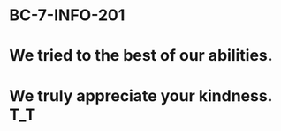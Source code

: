 # BC-7-INFO-201

# We tried to the best of our abilities. 
# We truly appreciate your kindness. T_T
